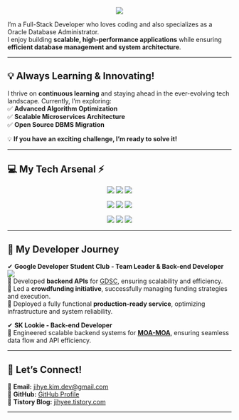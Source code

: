 <p align="center">
  <img src="https://readme-typing-svg.herokuapp.com?font=Darumadrop+One&size=40&pause=1000&color=E0FFFF&center=true&vCenter=true&width=600&height=100&lines=🚀+Welcome+to+My+GitHub!;🍀+Full-Stack+Developer;🐋+Oracle+DBA">
</p>
 
I’m a Full-Stack Developer who loves coding and also specializes as a Oracle Database Administrator.  
I enjoy building **scalable, high-performance applications** while ensuring **efficient database management and system architecture**.

---

## 💡 **Always Learning & Innovating!**  
I thrive on **continuous learning** and staying ahead in the ever-evolving tech landscape. Currently, I’m exploring:  
✅ **Advanced Algorithm Optimization**   
✅ **Scalable Microservices Architecture**   
✅ **Open Source DBMS Migration**  

💡 **If you have an exciting challenge, I’m ready to solve it!**  

---

## 💻 **My Tech Arsenal** ⚡  

<p align="center">
    <img src="https://img.shields.io/badge/Python-3776AB?style=flat&logo=python&logoColor=white"/>
    <img src="https://img.shields.io/badge/Java-007396?style=flat&logo=java&logoColor=white"/>
    <img src="https://img.shields.io/badge/JavaScript-aaB3ss?style=flat&logo=javascript&logoColor=white"/>
</p>
<p align="center">
    <img src="https://img.shields.io/badge/Spring_Boot-6DB33F?style=flat&logo=spring-boot&logoColor=white"/>
    <img src="https://img.shields.io/badge/React-61DAFB?style=flat&logo=react&logoColor=white"/>
    <img src="https://img.shields.io/badge/Vue.js-4FC08D?style=flat&logo=vue.js&logoColor=white"/>
</p>
<p align="center">
    <img src="https://img.shields.io/badge/Oracle-F80000?style=flat&logo=oracle&logoColor=white"/>
    <img src="https://img.shields.io/badge/PostgreSQL-336791?style=flat&logo=postgresql&logoColor=white"/>
    <img src="https://img.shields.io/badge/MariaDB-003545?style=flat&logo=mariadb&logoColor=white"/>
</p>



---

## 🚀 **My Developer Journey**  

 ✔ **Google Developer Student Club - Team Leader & Back-end Developer** <img src="https://img.shields.io/badge/GDSC_Top_50_Award🏆-4285F4?style=flat&logo=google&logoColor=white"/></br>
🔹 Developed **backend APIs** for [GDSC](https://dsc-sookmyung.tistory.com/category/Team%20Project%20%282021-2022%29/%EC%91%A5%EC%91%A5%EC%9D%B4), ensuring scalability and efficiency.  
🔹 Led a **crowdfunding initiative**, successfully managing funding strategies and execution.  
🔹 Deployed a fully functional **production-ready service**, optimizing infrastructure and system reliability.  

✔ **SK Lookie - Back-end Developer**  
🔹 Engineered scalable backend systems for **[MOA-MOA](https://www.moa-moa.kr)**, ensuring seamless data flow and API efficiency.  


---

## 📩 **Let’s Connect!**  
📧 **Email:** [jihye.kim.dev@gmail.com](mailto:jihye.kim.dev@gmail.com)  
🔗 **GitHub:** [GitHub Profile](https://github.com/asd3638)  
📝 **Tistory Blog:** [jihyee.tistory.com](https://jihyee.tistory.com/)  

---
